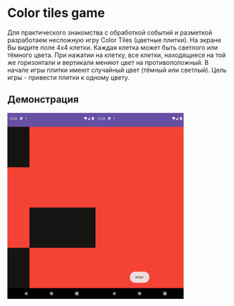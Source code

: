 # Color tiles game

Для практического знакомства с обработкой событий и разметкой разработаем несложную игру Color
Tiles (цветные плитки). На экране Вы видите поле 4x4 клетки. Каждая клетка может быть светлого или
тёмного цвета. При нажатии на клетку, все клетки, находящиеся на той же горизонтали и вертикали
меняют цвет на противоположный. В начале игры плитки имеют случайный цвет (тёмный или светлый). Цель
игры - привести плитки к одному цвету.

## Демонстрация

<div style="display: flex;">
  <img src='assets/demo1.png' width='200'>
  <img src='assets/demo2.png' width='200'>
</div>
